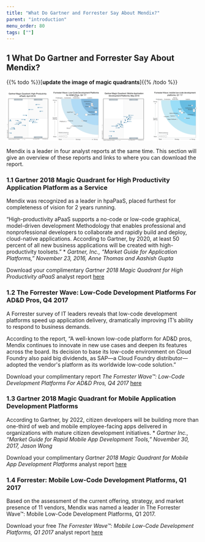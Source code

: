 ```yaml
---
title: "What Do Gartner and Forrester Say About Mendix?"
parent: "introduction"
menu_order: 80
tags: [""]
---
```


## 1 What Do Gartner and Forrester Say About Mendix?

{{% todo %}}[**update the image of magic quadrants**]{{% /todo %}}

![](attachments/magic-quadrants.png)

Mendix is a leader in four analyst reports at the same time. This section will give an overview of these reports and links to where you can download the report.

### 1.1 Gartner 2018 Magic Quadrant for High Productivity Application Platform as a Service
Mendix was recognized as a leader in hpaPaaS, placed furthest for completeness of vision for 2 years running.

“High-productivity aPaaS supports a no-code or low-code graphical, model-driven development Methodology that enables professional and nonprofessional developers to collaborate and rapidly build and deploy, cloud-native applications. According to Gartner, by 2020, at least 50 percent of all new business applications will be created with high-productivity toolsets.” * *Gartner, Inc., “Market Guide for Application Platforms,” November 23, 2016, Anne Thomas and Aashish Gupta*

Download your complimentary *Gartner 2018 Magic Quadrant for High Productivity aPaaS* analyst report [here](https://www.mendix.com/resources/gartner-high-productivity-apaas-report/?utm_source=google&utm_medium=cpc&utm_term=%2Bmendix&utm_campaign=NL%20-%20Branded&gclid=CjwKCAjw4uXaBRAcEiwAuAUz8O91V7HHyGAr5y7PrGldJyokTLHnGhxO6ojRSQLByLpscXrcAyTeeRoCk3QQAvD_BwE)

### 1.2 The Forrester Wave: Low-Code Development Platforms For AD&D Pros, Q4 2017

A Forrester survey of IT leaders reveals that low-code development platforms speed up application delivery, dramatically improving IT’s ability to respond to business demands.

According to the report, “A well-known low-code platform for AD&D pros, Mendix continues to innovate in new use cases and deepen its features across the board. Its decision to base its low-code environment on Cloud Foundry also paid big dividends, as SAP—a Cloud Foundry distributor—adopted the vendor's platform as its worldwide low-code solution.”

Download your complimentary report *The Forrester Wave™: Low-Code Development Platforms For AD&D Pros, Q4 2017* [here](https://www.mendix.com/resources/forrester-low-code-platform-wave/)

### 1.3 Gartner 2018 Magic Quadrant for Mobile Application Development Platforms

According to Gartner, by 2022, citizen developers will be building more than one-third of web and mobile employee-facing apps delivered in organizations with mature citizen development initiatives. * *Gartner Inc., “Market Guide for Rapid Mobile App Development Tools,” November 30, 2017, Jason Wong*

Download your complimentary *Gartner 2018 Magic Quadrant for Mobile App Development Platforms* analyst report [here](https://www.mendix.com/resources/gartner-magic-quadrant-for-mobile-app-development-platforms/)

### 1.4 Forrester: Mobile Low-Code Development Platforms, Q1 2017

Based on the assessment of the current offering, strategy, and market presence of 11 vendors, Mendix was named a leader in The Forrester Wave™: Mobile Low-Code Development Platforms, Q1 2017.

Download your free *The Forrester Wave™: Mobile Low-Code Development Platforms, Q1 2017* analyst report [here](https://www.mendix.com/resources/forrester-mobile-low-code-wave/)
